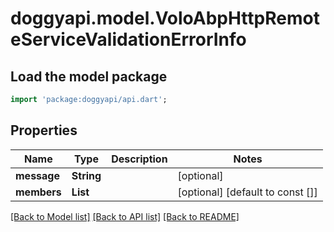 # doggyapi.model.VoloAbpHttpRemoteServiceValidationErrorInfo

## Load the model package
```dart
import 'package:doggyapi/api.dart';
```

## Properties
Name | Type | Description | Notes
------------ | ------------- | ------------- | -------------
**message** | **String** |  | [optional] 
**members** | **List<String>** |  | [optional] [default to const []]

[[Back to Model list]](../README.md#documentation-for-models) [[Back to API list]](../README.md#documentation-for-api-endpoints) [[Back to README]](../README.md)


